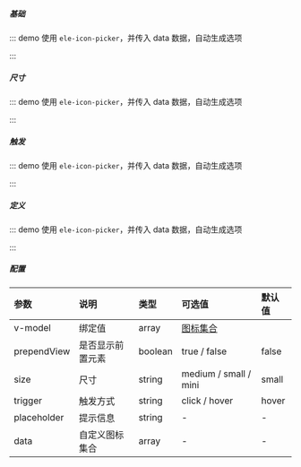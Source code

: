 ##### 基础

::: demo 使用 `ele-icon-picker`，并传入 data 数据，自动生成选项

<template>
    <ele-icon-picker v-model="icon" trigger="click"></ele-icon-picker>
</template>

<script>
import { ref } from 'vue'

export default {
  setup() {
    const icon = ref('el-icon-search')
    
    return {
      icon
    }
  }
}
</script>

:::

##### 尺寸

::: demo 使用 `ele-icon-picker`，并传入 data 数据，自动生成选项

<template>
    <ele-icon-picker v-model="icon1" size="medium"></ele-icon-picker>
</template>

<script>
import { ref } from 'vue'

export default {
  setup() {
    const icon1 = ref('el-icon-search')

    return {
      icon1
    }
  }
}
</script>

:::

##### 触发

::: demo 使用 `ele-icon-picker`，并传入 data 数据，自动生成选项

<template>
    <ele-icon-picker v-model="icon2"  trigger="click" placeholder="点击"></ele-icon-picker>
    <br/>
    <ele-icon-picker v-model="icon2"  trigger="hover" placeholder="移入"></ele-icon-picker>
</template>

<script>
import { ref } from 'vue'

export default {
  setup() {
    const icon2 = ref('el-icon-search')

    return {
      icon2
    }
  }
}
</script>

:::

##### 定义

::: demo 使用 `ele-icon-picker`，并传入 data 数据，自动生成选项

<template>
    <ele-icon-picker :data="data3" v-model="icon3"></ele-icon-picker>
</template>

<script>
import { ref } from 'vue'

export default {
  setup() {
    const icon3 = ref('el-icon-search')
    const data3 = ref(['el-icon-search','el-icon-phone'])

    return {
      icon3, data3
    }
  }
}
</script>

:::

##### 配置

| 参数        | 说明             | 类型    | 可选值                                                      | 默认值 |
| :---------- | :--------------- | :------ | :---------------------------------------------------------- | :----- |
| v-model     | 绑定值           | array   | [图标集合](https://element-plus.org/#/zh-CN/component/icon) |
| prependView | 是否显示前置元素 | boolean | true / false                                                | false  |
| size        | 尺寸             | string  | medium / small / mini                                       | small  |
| trigger     | 触发方式         | string  | click / hover                                               | hover  |
| placeholder | 提示信息         | string  | -                                                           | -      |
| data        | 自定义图标集合   | array   | -                                                           | -      |
